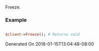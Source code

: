 Freeze.
### Example

```perl

$client->Freeze(); # Returns void
```


Generated On 2018-01-15T13:04:48-08:00